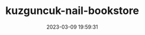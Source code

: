 ---
date: 2023-03-09 19:59:31
imageOriginalPath: photographs/kuzguncuk-nail-bookstore-image-6581e432
imagePreviewPath: photographs/kuzguncuk-nail-bookstore-preview-6c3556a1
photoCamera: Minolta SR-T Super
photoColor: colored
photoDate: 2017-01
photoFilm: Kodak 200 expired
photoLens: ''
photoLocation: Kuzguncuk, Istanbul, Turkiye
photoSource: analog
photoType: city
title: kuzguncuk-nail-bookstore
translationKey: null
---